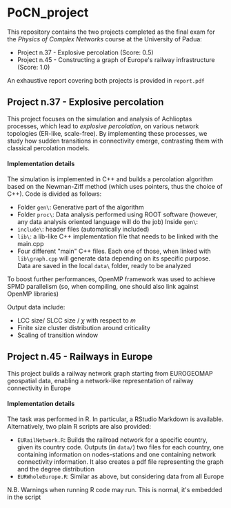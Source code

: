 # PoCN_project


This repository contains the two projects completed as the final exam for the *Physics of Complex Networks* course at the University of Padua:
- Project n.37 - Explosive percolation (Score: 0.5)
- Project n.45 - Constructing a graph of Europe's railway infrastructure (Score: 1.0)

An exhaustive report covering both projects is provided in `report.pdf`

## Project n.37 - Explosive percolation
This project focuses on the simulation and analysis of Achlioptas processes, which lead to *explosive percolation*, on various network topologies (ER-like, scale-free). By implementing these processes, we study how sudden transitions in connectivity emerge, contrasting them with classical percolation models.

#### Implementation details
The simulation is implemented in C++ and builds a percolation algorithm based on the Newman-Ziff method (which uses pointers, thus the choice of C++). Code is divided as follows:
- Folder `gen\`: Generative part of the algorithm
- Folder `proc\`: Data analysis performed using ROOT software (however, any data analysis oriented language will do the job)
Inside `gen\`:
- `include\`: header files (automatically included)
- `lib\`: a lib-like C++ implementation file that needs to be linked with the main.cpp
- Four different "main" C++ files. Each one of those, when linked with `lib\graph.cpp` will generate data depending on its specific purpose. Data are saved in the local `data\` folder, ready to be analyzed

To boost further performances, OpenMP framework was used to achieve SPMD parallelism (so, when compiling, one should also link against OpenMP libraries)

Output data include:
- LCC size/ SLCC size / $\chi$ with respect to $m$
- Finite size cluster distribution around criticality
- Scaling of transition window

## Project n.45 - Railways in Europe
This project builds a railway network graph starting from EUROGEOMAP geospatial data, enabling a network-like representation of railway connectivity in Europe

#### Implementation details
The task was performed in R. In particular, a RStudio Markdown is available. Alternatively, two plain R scripts are also provided:
- `EURailNetwork.R`: Builds the railroad network for a specific country, given its country code. Outputs (in `data/`) two files for each country, one containing information on nodes-stations and one containing network connectivity information. It also creates a pdf file representing the graph and the degree distribution
- `EURWholeEurope.R`: Similar as above, but considering data from all Europe

N.B. Warnings when running R code may run. This is normal, it's embedded in the script
